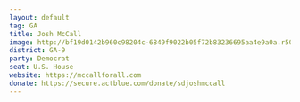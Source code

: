 ```yaml
---
layout: default
tag: GA
title: Josh McCall
image: http://bf19d0142b960c98204c-6849f9022b05f72b83236695aa4e9a0a.r50.cf2.rackcdn.com/uploads/articles/2017/523428/joshua-mccall-mug-041017_p3.jpg
district: GA-9
party: Democrat
seat: U.S. House 
website: https://mccallforall.com
donate: https://secure.actblue.com/donate/sdjoshmccall
---
```

